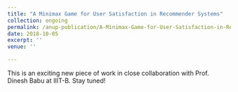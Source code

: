 ```yaml
---
title: "A Minimax Game for User Satisfaction in Recommender Systems"
collection: ongoing
permalink: /anup-publication/A-Minimax-Game-for-User-Satisfaction-in-Recommender-Systems
date: 2018-10-05
excerpt: ''
venue: ''

---
```


This is an exciting new piece of work in close collaboration with Prof. Dinesh Babu at IIIT-B. Stay tuned!
